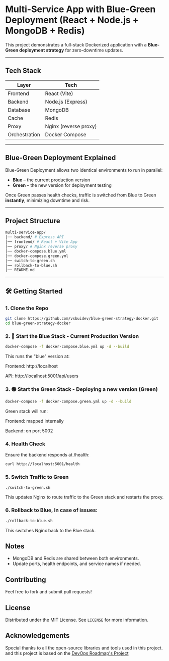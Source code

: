# Multi-Service App with Blue-Green Deployment (React + Node.js + MongoDB + Redis)

This project demonstrates a full-stack Dockerized application with a **Blue-Green deployment strategy** for zero-downtime updates.

---

## Tech Stack

| Layer         | Tech                  |
| ------------- | --------------------- |
| Frontend      | React (Vite)          |
| Backend       | Node.js (Express)     |
| Database      | MongoDB               |
| Cache         | Redis                 |
| Proxy         | Nginx (reverse proxy) |
| Orchestration | Docker Compose        |

---

## Blue-Green Deployment Explained

Blue-Green Deployment allows two identical environments to run in parallel:

- **Blue** – the current production version
- **Green** – the new version for deployment testing

Once Green passes health checks, traffic is switched from Blue to Green **instantly**, minimizing downtime and risk.

---

## Project Structure

```bash
multi-service-app/
│── backend/ # Express API
│── frontend/ # React + Vite App
│── proxy/ # Nginx reverse proxy
│── docker-compose.blue.yml
│── docker-compose.green.yml
│── switch-to-green.sh
│── rollback-to-blue.sh
│── README.md
```

---

## 🛠️ Getting Started

### 1. Clone the Repo

```bash
git clone https://github.com/vsbuidev/blue-green-strategy-docker.git
cd blue-green-strategy-docker
```

### 2. 🔵 Start the Blue Stack - Current Production Version

```bash
docker-compose -f docker-compose.blue.yml up -d --build
```

This runs the "blue" version at:

Frontend: http://localhost

API: http://localhost:5001/api/users

### 3. 🟢 Start the Green Stack - Deploying a new version (Green)

```bash
docker-compose -f docker-compose.green.yml up -d --build
```

Green stack will run:

Frontend: mapped internally

Backend: on port 5002

### 4. Health Check

Ensure the backend responds at /health:

```bash
curl http://localhost:5001/health
```

### 5. Switch Traffic to Green

```bash
./switch-to-green.sh
```

This updates Nginx to route traffic to the Green stack and restarts the proxy.

### 6. Rollback to Blue, In case of issues:

```bash
./rollback-to-blue.sh
```

This switches Nginx back to the Blue stack.

## Notes

- MongoDB and Redis are shared between both environments.
- Update ports, health endpoints, and service names if needed.

## Contributing

Feel free to fork and submit pull requests!

## License

Distributed under the MIT License. See `LICENSE` for more information.

## Acknowledgements

Special thanks to all the open-source libraries and tools used in this project. and this project is based on the [DevOps Roadmap's Project](https://roadmap.sh/projects/blue-green-deployment)
